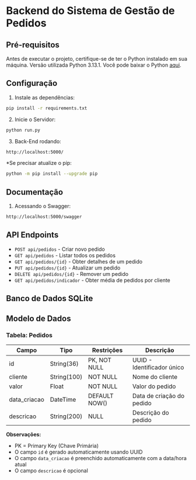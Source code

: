 # Backend do Sistema de Gestão de Pedidos

## Pré-requisitos

Antes de executar o projeto, certifique-se de ter o Python instalado em sua máquina. Versão utilizada Python 3.13.1. Você pode baixar o Python [aqui](https://www.python.org/).


## Configuração

1. Instale as dependências:
```bash
pip install -r requirements.txt
```

2. Inicie o Servidor:
```bash
python run.py
```

3. Back-End rodando:
```bash
http://localhost:5000/
```

*Se precisar atualize o pip:
```bash
python -m pip install --upgrade pip
```


## Documentação

1. Acessando o Swagger:
```bash
http://localhost:5000/swagger
```

## API Endpoints

- `POST api/pedidos` - Criar novo pedido
- `GET api/pedidos` - Listar todos os pedidos
- `GET api/pedidos/{id}` - Obter detalhes de um pedido
- `PUT api/pedidos/{id}` - Atualizar um pedido
- `DELETE api/pedidos/{id}` - Remover um pedido
- `GET api/pedidos/indicador` - Obter média de pedidos por cliente


## Banco de Dados SQLite

## Modelo de Dados

### Tabela: Pedidos

| Campo         | Tipo         | Restrições    | Descrição                    |
|--------------|--------------|---------------|------------------------------|
| id           | String(36)   | PK, NOT NULL  | UUID - Identificador único   |
| cliente      | String(100)  | NOT NULL      | Nome do cliente             |
| valor        | Float        | NOT NULL      | Valor do pedido             |
| data_criacao | DateTime     | DEFAULT NOW() | Data de criação do pedido   |
| descricao    | String(200)  | NULL         | Descrição do pedido         |

**Observações:**
- PK = Primary Key (Chave Primária)
- O campo `id` é gerado automaticamente usando UUID
- O campo `data_criacao` é preenchido automaticamente com a data/hora atual
- O campo `descricao` é opcional
